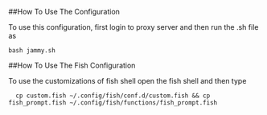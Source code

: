 ##How To Use The Configuration

To use this configuration, first login to proxy server and then run the .sh file as 
```
bash jammy.sh
```
##How To Use The Fish Configuration

To use the customizations of fish shell open the fish shell and then type

```
  cp custom.fish ~/.config/fish/conf.d/custom.fish && cp fish_prompt.fish ~/.config/fish/functions/fish_prompt.fish
```

<!---
psbanerjee/psbanerjee is a ✨ special ✨ repository because its `README.md` (this file) appears on your GitHub profile.
You can click the Preview link to take a look at your changes.
--->
